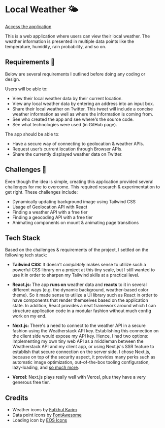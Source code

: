 # Local Weather 🌤

[Access the application](https://local-weather-forecast.vercel.app/)

This is a web application where users can view their local weather. The weather information is presented in multiple data points like the temperature, humidity, rain probability, and so on.

## Requirements 🎯

Below are several requirements I outlined before doing any coding or design.

Users will be able to:

- View their local weather data by their current location.
- View any local weather data by entering an address into an input box.
- Share their local weather on Twitter. This tweet will include a concise weather information as well as where the information is coming from.
- See who created the app and see where's the source code.
- See what technologies were used (in GitHub page).

The app should be able to:

- Have a secure way of connecting to geolocation & weather APIs.
- Request user’s current location through Browser APIs.
- Share the currently displayed weather data on Twitter.

## Challenges 🤔

Even though the idea is simple, creating this application provided several challenges for me to overcome. This required research & experimentation to get right. These challenges include:

- Dynamically updating background image using Tailwind CSS
- Usage of Geolocation API with React
- Finding a weather API with a free tier
- Finding a geocoding API with a free tier
- Animating components on mount & animating page transitions

## Tech Stack

Based on the challenges & requirements of the project, I settled on the following tech stack:

- **Tailwind CSS:** It doesn't _completely_ makes sense to utilize such a powerful CSS library on a project at this tiny scale, but I still wanted to use it in order to sharpen my Tailwind skills at a practical level.

- **React.js:** The app **runs on** weather data and **reacts** to it in several different ways (e.g. the dynamic background, weather-based color theme). So it made sense to utilize a UI library such as React in order to have components that render themselves based on the application state. In addition, React provides a neat framework around which I can structure application code in a modular fashion without much config work on my end.

- **Next.js:** There's a need to connect to the weather API in a secure fashion using the Weatherstack API key. Establishing this connection on the client side would expose my API key. Hence, I had two options: Implementing my own tiny web API as a middleman between the Weatherstack API and my client app, or using Next.js's SSR feature to establish that secure connection on the server side. I chose Next.js, because on top of the security aspect, it provides many perks such as automatic image optimization, out-of-the-box tooling configuration, lazy-loading, and [so much more](https://nextjs.org/#features).

- **Vercel:** Next.js plays really well with Vercel, plus they have a very generous free tier.

## Credits

- Weather icons by [Fatkhul Karim](https://www.iconfinder.com/fatkhulkarim)
- Data point icons by [FontAwesome](https://fontawesome.com)
- Loading icon by [EOS Icons](https://eos-icons.com/?iconName=bubble_loading&type=animated)
